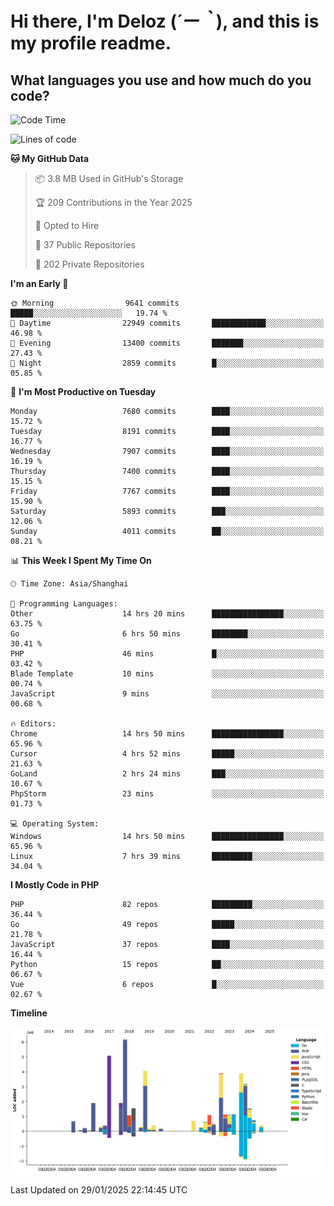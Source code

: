 # **Hi there, I'm Deloz (*´ー｀*), and this is my profile readme.**

## **What languages you use and how much do you code?**

<!--START_SECTION:waka-->
![Code Time](http://img.shields.io/badge/Code%20Time-5%2C593%20hrs%2027%20mins-blue)

![Lines of code](https://img.shields.io/badge/From%20Hello%20World%20I%27ve%20Written-44.5%20million%20lines%20of%20code-blue)

**🐱 My GitHub Data** 

> 📦 3.8 MB Used in GitHub's Storage 
 > 
> 🏆 209 Contributions in the Year 2025
 > 
> 💼 Opted to Hire
 > 
> 📜 37 Public Repositories 
 > 
> 🔑 202 Private Repositories 
 > 
**I'm an Early 🐤** 

```text
🌞 Morning                9641 commits        █████░░░░░░░░░░░░░░░░░░░░   19.74 % 
🌆 Daytime                22949 commits       ████████████░░░░░░░░░░░░░   46.98 % 
🌃 Evening                13400 commits       ███████░░░░░░░░░░░░░░░░░░   27.43 % 
🌙 Night                  2859 commits        █░░░░░░░░░░░░░░░░░░░░░░░░   05.85 % 
```
📅 **I'm Most Productive on Tuesday** 

```text
Monday                   7680 commits        ████░░░░░░░░░░░░░░░░░░░░░   15.72 % 
Tuesday                  8191 commits        ████░░░░░░░░░░░░░░░░░░░░░   16.77 % 
Wednesday                7907 commits        ████░░░░░░░░░░░░░░░░░░░░░   16.19 % 
Thursday                 7400 commits        ████░░░░░░░░░░░░░░░░░░░░░   15.15 % 
Friday                   7767 commits        ████░░░░░░░░░░░░░░░░░░░░░   15.90 % 
Saturday                 5893 commits        ███░░░░░░░░░░░░░░░░░░░░░░   12.06 % 
Sunday                   4011 commits        ██░░░░░░░░░░░░░░░░░░░░░░░   08.21 % 
```


📊 **This Week I Spent My Time On** 

```text
🕑︎ Time Zone: Asia/Shanghai

💬 Programming Languages: 
Other                    14 hrs 20 mins      ████████████████░░░░░░░░░   63.75 % 
Go                       6 hrs 50 mins       ████████░░░░░░░░░░░░░░░░░   30.41 % 
PHP                      46 mins             █░░░░░░░░░░░░░░░░░░░░░░░░   03.42 % 
Blade Template           10 mins             ░░░░░░░░░░░░░░░░░░░░░░░░░   00.74 % 
JavaScript               9 mins              ░░░░░░░░░░░░░░░░░░░░░░░░░   00.68 % 

🔥 Editors: 
Chrome                   14 hrs 50 mins      ████████████████░░░░░░░░░   65.96 % 
Cursor                   4 hrs 52 mins       █████░░░░░░░░░░░░░░░░░░░░   21.63 % 
GoLand                   2 hrs 24 mins       ███░░░░░░░░░░░░░░░░░░░░░░   10.67 % 
PhpStorm                 23 mins             ░░░░░░░░░░░░░░░░░░░░░░░░░   01.73 % 

💻 Operating System: 
Windows                  14 hrs 50 mins      ████████████████░░░░░░░░░   65.96 % 
Linux                    7 hrs 39 mins       █████████░░░░░░░░░░░░░░░░   34.04 % 
```

**I Mostly Code in PHP** 

```text
PHP                      82 repos            █████████░░░░░░░░░░░░░░░░   36.44 % 
Go                       49 repos            █████░░░░░░░░░░░░░░░░░░░░   21.78 % 
JavaScript               37 repos            ████░░░░░░░░░░░░░░░░░░░░░   16.44 % 
Python                   15 repos            ██░░░░░░░░░░░░░░░░░░░░░░░   06.67 % 
Vue                      6 repos             █░░░░░░░░░░░░░░░░░░░░░░░░   02.67 % 
```



**Timeline**

![Lines of Code chart](https://raw.githubusercontent.com/deloz/deloz/main/assets/bar_graph.png)


 Last Updated on 29/01/2025 22:14:45 UTC
<!--END_SECTION:waka-->
